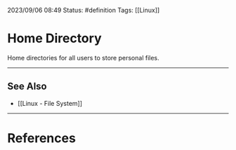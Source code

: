 2023/09/06 08:49
Status: #definition
Tags: [[Linux]]

# Home Directory

Home directories for all users to store personal files.

---
## See Also
- [[Linux - File System]]

---
# References
